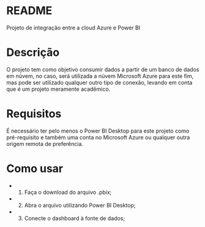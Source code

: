 # README

Projeto de integração entre a cloud Azure e Power BI

# Descrição

O projeto tem como objetivo consumir dados a partir de um banco de dados em núvem, no caso, será utilizada
a núvem Microsoft Azure para este fim, mas pode ser utilizado qualquer outro tipo de conexão, levando em conta
que é um projeto meramente acadêmico.


# Requisitos
É necessário ter pelo menos o Power BI Desktop para este projeto como pré-requisito e também uma conta 
no Microsoft Azure ou qualquer outra origem remota de preferência.

# Como usar

- 1. Faça o download do arquivo .pbix;
- 2. Abra o arquivo utilizando Power BI Desktop;
- 3. Conecte o dashboard à fonte de dados;
